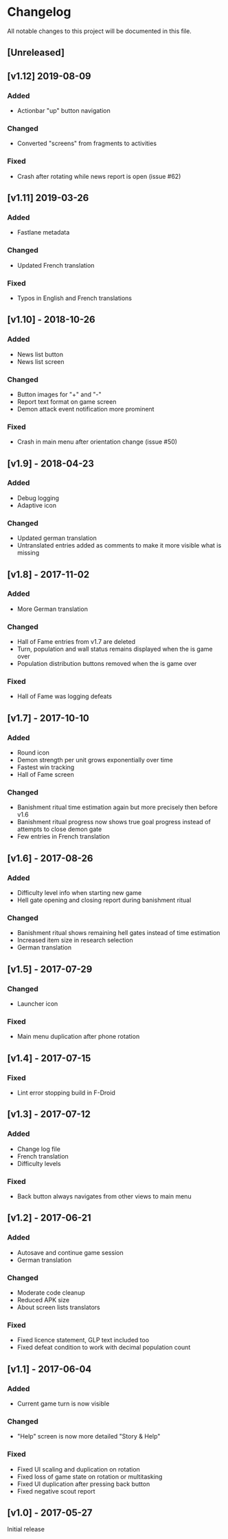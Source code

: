 # Changelog
All notable changes to this project will be documented in this file.

## [Unreleased]

## [v1.12] 2019-08-09
### Added
- Actionbar "up" button navigation

### Changed
- Converted "screens" from fragments to activities

### Fixed
- Crash after rotating while news report is open (issue #62)

## [v1.11] 2019-03-26
### Added
- Fastlane metadata

### Changed
- Updated French translation

### Fixed
- Typos in English and French translations

## [v1.10] - 2018-10-26
### Added
- News list button
- News list screen

### Changed
- Button images for "+" and "-"
- Report text format on game screen
- Demon attack event notification more prominent

### Fixed
- Crash in main menu after orientation change (issue #50)

## [v1.9] - 2018-04-23
### Added
- Debug logging
- Adaptive icon

### Changed
- Updated german translation
- Untranslated entries added as comments to make it more visible what is missing

## [v1.8] - 2017-11-02
### Added
- More German translation

### Changed
- Hall of Fame entries from v1.7 are deleted
- Turn, population and wall status remains displayed when the is game over
- Population distribution buttons removed when the is game over

### Fixed
- Hall of Fame was logging defeats


## [v1.7] - 2017-10-10
### Added
- Round icon
- Demon strength per unit grows exponentially over time
- Fastest win tracking
- Hall of Fame screen

### Changed
- Banishment ritual time estimation again but more precisely then before v1.6
- Banishment ritual progress now shows true goal progress instead of attempts to close demon gate
- Few entries in French translation


## [v1.6] - 2017-08-26
### Added
- Difficulty level info when starting new game
- Hell gate opening and closing report during banishment ritual

### Changed
- Banishment ritual shows remaining hell gates instead of time estimation
- Increased item size in research selection
- German translation


## [v1.5] - 2017-07-29
### Changed
- Launcher icon

### Fixed
- Main menu duplication after phone rotation


## [v1.4] - 2017-07-15
### Fixed
- Lint error stopping build in F-Droid


## [v1.3] - 2017-07-12
### Added
- Change log file
- French translation
- Difficulty levels

### Fixed
- Back button always navigates from other views to main menu


## [v1.2] - 2017-06-21
### Added
- Autosave and continue game session
- German translation

### Changed
- Moderate code cleanup
- Reduced APK size
- About screen lists translators

### Fixed
- Fixed licence statement, GLP text included too
- Fixed defeat condition to work with decimal population count


## [v1.1] - 2017-06-04
### Added
- Current game turn is now visible

### Changed
- "Help" screen is now more detailed "Story & Help"

### Fixed
- Fixed UI scaling and duplication on rotation
- Fixed loss of game state on rotation or multitasking
- Fixed UI duplication after pressing back button
- Fixed negative scout report


## [v1.0] - 2017-05-27
Initial release
